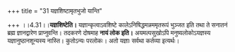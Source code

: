 +++
title = "31 यज्ञशिष्टामृतभुजो यान्ति"

+++
।।4.31।।**यज्ञशिष्टेति।** यज्ञान्कृत्वाऽवशिष्टे कालेऽनिषिद्धमन्नममृतरूपं
भुञ्जत इति तथा ते सनातनं ब्रह्म ज्ञानद्वारेण प्राप्नुवन्ति। तदकरणे
दोषमाह **नायं लोक इति।** अयमल्पसुखोऽपि मनुष्यलोकोऽयज्ञस्य
यज्ञानुष्ठानशून्यस्य नास्ति। कुतोऽन्यः परलोकः। अतो यज्ञाः सर्वथा
कर्तव्या इत्यर्थः।
